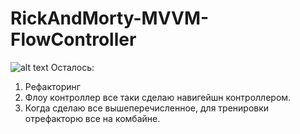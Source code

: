# RickAndMorty-MVVM-FlowController
![alt text](https://user-images.githubusercontent.com/108129792/241874818-875f7ac6-ad6d-4aae-a8d8-e34c4d097217.png)
Осталось:

1. Рефакторинг
2. Флоу контроллер все таки сделаю навигейшн контроллером.
3. Когда сделаю все вышеперечисленное, для тренировки отрефакторю все на комбайне.
